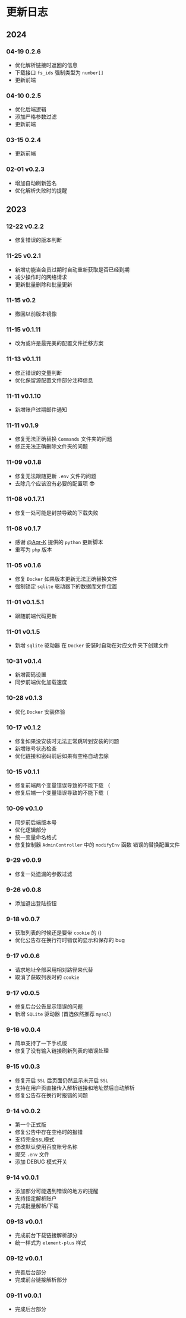 # 更新日志

## 2024

### 04-19 0.2.6

- 优化解析链接时返回的信息
- 下载接口 `fs_ids` 强制类型为 `number[]`
- 更新前端

### 04-10 0.2.5

- 优化后端逻辑
- 添加严格参数过滤
- 更新前端

### 03-15 0.2.4

- 更新前端

### 02-01 v0.2.3

- 增加自动刷新签名
- 优化解析失败时的提醒

## 2023

### 12-22 v0.2.2

- 修复错误的版本判断

### 11-25 v0.2.1

- 新增功能当会员过期时自动重新获取是否已经到期
- 减少操作时的网络请求
- 更新批量删除和批量更新

### 11-15 v0.2

- 撤回以前版本镜像

### 11-15 v0.1.11

- 改为或许是最完美的配置文件迁移方案

### 11-13 v0.1.11

- 修正错误的变量判断
- 优化保留源配置文件部分注释信息

### 11-11 v0.1.10

- 新增账户过期邮件通知

### 11-11 v0.1.9

- 修复无法正确替换 `Commands` 文件夹的问题
- 修正无法正确删除文件夹的问题

### 11-09 v0.1.8

- 修复无法跟随更新 `.env` 文件的问题
- 去除几个应该没有必要的配置项 😎

### 11-08 v0.1.7.1

- 修复一处可能是封禁导致的下载失败

### 11-08 v0.1.7

- 感谢 [@Aqr-K](https://github.com/Aqr-K) 提供的 `python` 更新脚本
- 重写为 `php` 版本

### 11-05 v0.1.6

- 修复 `Docker` 如果版本更新无法正确替换文件
- 强制锁定 `sqlite` 驱动器下的数据库文件位置

### 11-01 v0.1.5.1

- 跟随前端代码更新

### 11-01 v0.1.5

- 新增 `sqlite` 驱动器 在 `Docker` 安装时自动在对应文件夹下创建文件

### 10-31 v0.1.4

- 新增密码设置
- 同步前端优化加载速度

### 10-28 v0.1.3

- 优化 `Docker` 安装体验

### 10-17 v0.1.2

- 修复如果没安装时无法正常跳转到安装的问题
- 新增账号状态检查
- 优化链接和密码前后如果有空格自动去除

### 10-15 v0.1.1

- 修复前端两个变量错误导致的不能下载 （
- 修复后端一个变量错误导致的不能下载（

### 10-09 v0.1.0

- 同步前后端版本号
- 优化逻辑部分
- 统一变量命名格式
- 修复控制器 `AdminController` 中的 `modifyEnv` 函数 错误的替换配置文件

### 9-29 v0.0.9

- 修复一处遗漏的参数过滤

### 9-26 v0.0.8

- 添加退出登陆按钮

### 9-18 v0.0.7

- 获取列表的时候还是要带 `cookie` 的 ()
- 优化公告存在换行符时错误的显示和保存的 bug

### 9-17 v0.0.6

- 请求地址全部采用相对路径来代替
- 取消了获取列表时的 `cookie`

### 9-17 v0.0.5

- 修复后台公告显示错误的问题
- 新增 `SQLite` 驱动器 (首选依然推荐 `mysql`)

### 9-16 v0.0.4

- 简单支持了一下手机版
- 修复了没有输入链接刷新列表的错误处理

### 9-15 v0.0.3

- 修复开启 `SSL` 后页面仍然显示未开启 `SSL`
- 支持在用户页直接传入解析链接和地址然后自动解析
- 修复公告存在换行时报错的问题

### 9-14 v0.0.2

- 第一个正式版
- 修复公告中存在空格时的报错
- 支持完全`SSL`模式
- 修改默认使用百度账号名称
- 提交 `.env` 文件
- 添加 DEBUG 模式开关

### 9-14 v0.0.1

- 添加部分可能遇到错误的地方的提醒
- 支持指定解析账户
- 完成批量解析/下载

### 09-13 v0.0.1

- 完成前台下载链接解析部分
- 统一样式为 `element-plus` 样式

### 09-12 v0.0.1

- 完善后台部分
- 完成前台链接解析部分

### 09-11 v0.0.1

- 完成后台部分
